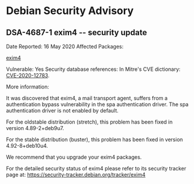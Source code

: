 
Debian Security Advisory
========================


DSA-4687-1 exim4 -- security update
-----------------------------------



Date Reported:
16 May 2020
Affected Packages:

[exim4](https://packages.debian.org/src:exim4)

Vulnerable:
Yes
Security database references:
In Mitre's CVE dictionary: [CVE-2020-12783](https://security-tracker.debian.org/tracker/CVE-2020-12783).  

More information:

It was discovered that exim4, a mail transport agent, suffers from a
authentication bypass vulnerability in the spa authentication driver.
The spa authentication driver is not enabled by default.


For the oldstable distribution (stretch), this problem has been fixed
in version 4.89-2+deb9u7.


For the stable distribution (buster), this problem has been fixed in
version 4.92-8+deb10u4.


We recommend that you upgrade your exim4 packages.


For the detailed security status of exim4 please refer to
its security tracker page at:
<https://security-tracker.debian.org/tracker/exim4>





